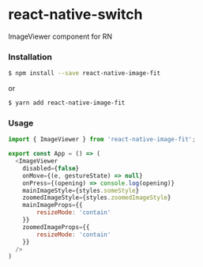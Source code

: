 # react-native-switch
ImageViewer component for RN

### Installation

```sh
$ npm install --save react-native-image-fit
```
or

```sh
$ yarn add react-native-image-fit
```

### Usage

```javascript
import { ImageViewer } from 'react-native-image-fit';

export const App = () => (
  <ImageViewer
    disabled={false}
    onMove={(e, gestureState) => null}
    onPress={(opening) => console.log(opening)}
    mainImageStyle={styles.someStyle}
    zoomedImageStyle={styles.zoomedImageStyle}
    mainImageProps={{
        resizeMode: 'contain'
    }}
    zoomedImageProps={{
        resizeMode: 'contain'
    }}
  />
)
```